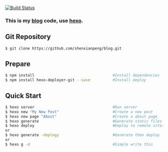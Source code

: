 [![Build Status](https://www.travis-ci.org/shenxianpeng/blog.svg?branch=master)](https://www.travis-ci.org/shenxianpeng/blog) 

### This is my [blog](https://shenxianpeng.github.io/) code, use [hexo](https://hexo.io).

## Git Repository
``` bash
$ git clone https://github.com/shenxianpeng/blog.git
```

## Prepare
``` bash
$ npm install                                   #Install dependencies
$ npm install hexo-deployer-git --save          #Install deploy
```

## Quick Start

``` bash
$ hexo server                                   #Run server
$ hexo new "My New Post"                        #Create a new post
$ hexo new page "About"                         #Create a about page
$ hexo generate                                 #Generate static files
$ hexo deploy                                   #Deploy to remote sites
or
$ hexo generate -deplogy                        #Generate then deploy
or
$ hexo g -d                                     #Simple write this
```

